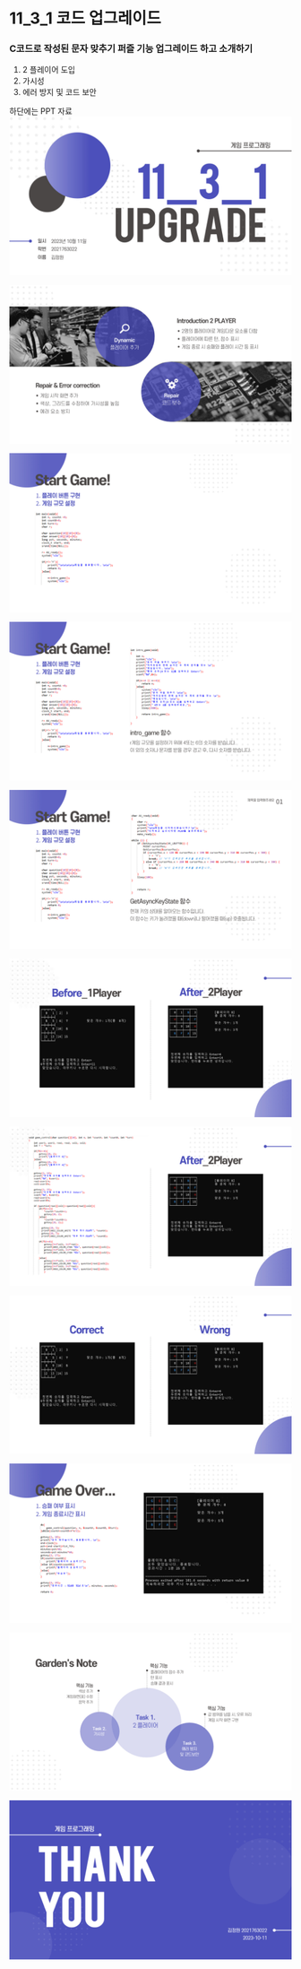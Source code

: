 # 11_3_1 코드 업그레이드
### C코드로 작성된 문자 맞추기 퍼즐 기능 업그레이드 하고 소개하기

1. 2 플레이어 도입
2. 가시성
3. 에러 방지 및 코드 보안

하단에는 PPT 자료
![이미지](https://github.com/kimguppy/game/blob/main/week7/img/001.jpg)

![이미지](https://github.com/kimguppy/game/blob/main/week7/img/002.jpg)

![이미지](https://github.com/kimguppy/game/blob/main/week7/img/003.jpg)

![이미지](https://github.com/kimguppy/game/blob/main/week7/img/004.jpg)

![이미지](https://github.com/kimguppy/game/blob/main/week7/img/005.jpg)

![이미지](https://github.com/kimguppy/game/blob/main/week7/img/006.jpg)

![이미지](https://github.com/kimguppy/game/blob/main/week7/img/007.jpg)

![이미지](https://github.com/kimguppy/game/blob/main/week7/img/008.jpg)

![이미지](https://github.com/kimguppy/game/blob/main/week7/img/009.jpg)

![이미지](https://github.com/kimguppy/game/blob/main/week7/img/010.jpg)

![이미지](https://github.com/kimguppy/game/blob/main/week7/img/011.jpg)
